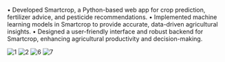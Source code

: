 • Developed Smartcrop, a Python-based web app for crop prediction, fertilizer advice, 
and pesticide recommendations.
• Implemented machine learning models in Smartcrop to provide accurate, data-driven agricultural 
insights.
• Designed a user-friendly interface and robust backend for Smartcrop, enhancing agricultural productivity 
and decision-making.

![1](https://github.com/user-attachments/assets/41e58326-2151-4659-89c2-805bf87ebdd1)
![2](https://github.com/user-attachments/assets/3a9333fa-dd0f-4ed9-b52c-31abec78a79c)
![6](https://github.com/user-attachments/assets/728f98f3-bd78-477c-9e29-e2349a5df9a2)
![7](https://github.com/user-attachments/assets/89e9f319-8841-41de-a47a-97414421c0de)
